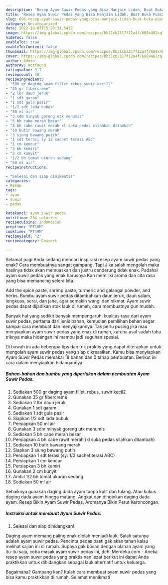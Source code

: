 ```yaml
---
description: "Resep Ayam Suwir Pedas yang Bisa Manjain Lidah, Buat Buka Puasa Enak Banget"
title: "Resep Ayam Suwir Pedas yang Bisa Manjain Lidah, Buat Buka Puasa Enak Banget"
slug: 698-resep-ayam-suwir-pedas-yang-bisa-manjain-lidah-buat-buka-puasa-enak-banget
category: Uncategorized
date: 2022-10-07T15:20:31.541Z
image: https://img-global.cpcdn.com/recipes/8b31cb2317f12a4f/680x482cq70/ayam-suwir-pedas-foto-resep-utama.jpg
hideToc: false
enableToc: true
enableTocContent: false
thumbnail: https://img-global.cpcdn.com/recipes/8b31cb2317f12a4f/680x482cq70/ayam-suwir-pedas-foto-resep-utama.jpg
cover: https://img-global.cpcdn.com/recipes/8b31cb2317f12a4f/680x482cq70/ayam-suwir-pedas-foto-resep-utama.jpg
author: Admin
authorAv: notfound
ratingvalue: 3.7
reviewcount: 18
recipeingredient:
- "500 gr daging ayam fillet rebus suwir kecil2"
- "35 gr fibercreme"
- "2 lbr daun jeruk"
- "1 sdt garam"
- "1 sdt gula pasir"
- "1/2 sdt lada bubuk"
- "50 ml air"
- "3 sdm minyak goreng utk menumis"
- "5 bh cabe merah besar"
- "4 bh cabe rawit merah kl suka pedas silahkan ditambah"
- "10 butir bawang merah"
- "3 siung bawang putih"
- "1 sdt terasi sy 12 sachet terasi ABC"
- "1 cm kencur"
- "3 bh kemiri"
- "2 cm kunyit"
- "1/2 bh tomat ukuran sedang"
- "50 ml air"
recipeinstructions:

- "Selesai dan siap dinikmati!"
categories:
- Resep
tags:
- ayam
- suwir
- pedas

katakunci: ayam suwir pedas 
nutrition: 234 calories
recipecuisine: Indonesian
preptime: "PT18M"
cooktime: "PT49M"
recipeyield: "2"
recipecategory: Dessert

---
```



Selamat pagi Anda sedang mencari inspirasi resep ayam suwir pedas yang enak? Cara membuatnya sangat gampang. Tapi Jika salah mengolah maka hasilnya tidak akan memuaskan dan justru cenderung tidak enak. Padahal ayam suwir pedas yang enak harusnya Kan memiliki aroma dan cita rasa yang bisa memancing selera kita.


Add the spice paste, shrimp paste, turmeric and galangal powder, and herbs. Bumbu ayam suwir pedas ditambahkan daun jeruk, daun salam, lengkuas, serai, dan jahe, agar semakin wangi dan nikmat. Ayam suwir pedas dapat dijadikan stok lauk di rumah, cara membuatnya pun mudah.

Banyak hal yang sedikit banyak mempengaruhi kualitas rasa dari ayam suwir pedas, pertama dari jenis bahan, kemudian pemilihan bahan segar sampai cara membuat dan menyajikannya. Tak perlu pusing jika mau menyiapkan ayam suwir pedas yang enak di rumah, karena asal sudah tahu triknya maka hidangan ini mampu jadi suguhan spesial.


Di bawah ini ada beberapa tips dan trik praktis yang dapat diterapkan untuk mengolah ayam suwir pedas yang siap dikreasikan. Kamu bisa menyiapkan Ayam Suwir Pedas memakai 18 bahan dan 0 tahap pembuatan. Berikut ini cara dalam menyiapkan hidangannya.

<!--inarticleads1-->

##### Bahan-bahan dan bumbu yang diperlukan dalam pembuatan Ayam Suwir Pedas:

1. Sediakan 500 gr daging ayam fillet, rebus, suwir kecil2
1. Gunakan 35 gr fibercreme
1. Sediakan 2 lbr daun jeruk
1. Gunakan 1 sdt garam
1. Sediakan 1 sdt gula pasir
1. Siapkan 1/2 sdt lada bubuk
1. Persiapkan 50 ml air
1. Gunakan 3 sdm minyak goreng utk menumis
1. Sediakan 5 bh cabe merah besar
1. Persiapkan 4 bh cabe rawit merah (kl suka pedas silahkan ditambah)
1. Sediakan 10 butir bawang merah
1. Siapkan 3 siung bawang putih
1. Persiapkan 1 sdt terasi (sy: 1/2 sachet terasi ABC)
1. Persiapkan 1 cm kencur
1. Persiapkan 3 bh kemiri
1. Gunakan 2 cm kunyit
1. Ambil 1/2 bh tomat ukuran sedang
1. Sediakan 50 ml air


Sebaiknya gunakan daging dada ayam tanpa kulit dan tulang. Atau kukus daging dada ayam hingga matang. Angkat dan dinginkan daging dada ayam. Resep Bikin Ayam Suwir Pedas, Aromanya Bikin Perut Keroncongan. 

<!--inarticleads2-->

##### Instruksi untuk membuat Ayam Suwir Pedas:


1. Selesai dan siap dihidangkan!

Daging ayam memang paling enak diolah menjadi lauk. Salah satunya adalah ayam suwir pedas. Pencinta pedas pasti gak akan tahan kalau melihat sajian ini di rumah. Supaya gak bosan dengan olahan ayam yang itu-itu saja, coba masak ayam suwir pedas ini, deh. Merdeka.com - Aneka resep ayam suwir pedas yang praktis nan lezat berikut ini dapat Anda praktikkan untuk dihidangkan sebagai lauk alternatif untuk keluarga. 

Bagaimana? Gampang kan? Itulah cara membuat ayam suwir pedas yang bisa kamu praktikkan di rumah. Selamat menikmati
